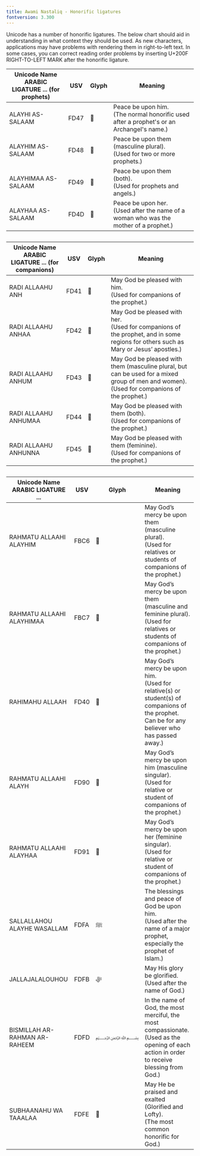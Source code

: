 ```yaml
---
title: Awami Nastaliq - Honorific ligatures
fontversion: 3.300
---
```


Unicode has a number of honorific ligatures. The below chart should aid in understanding in what context they should be used. As new characters, applications may have problems with rendering them in right-to-left text. In some cases, you can correct reading order problems by inserting U+200F RIGHT-TO-LEFT MARK after the honorific ligature.

Unicode Name</br>ARABIC LIGATURE ... (for prophets) | USV | Glyph | Meaning
------------- | --- | --- | ------------- 
ALAYHI AS-SALAAM | FD47 | <span class='awami-R normal'>&#xFD47;</span>  | Peace be upon him.</br>(The normal honorific used after a prophet's or an Archangel's name.)
ALAYHIM AS-SALAAM | FD48 | <span class='awami-R normal'>&#xFD48;</span>  | Peace be upon them (masculine plural).</br>(Used for two or more prophets.)
ALAYHIMAA AS-SALAAM | FD49 | <span class='awami-R normal'>&#xFD49;</span>  | Peace be upon them (both).</br>(Used for prophets and angels.)
ALAYHAA AS-SALAAM | FD4D | <span class='awami-R normal'>&#xFD4D;</span>  | Peace be upon her.</br>(Used after the name of a woman who was the mother of a prophet.)

## 

Unicode Name</br>ARABIC LIGATURE ... (for companions) | USV | Glyph | Meaning
------------- | --- | --- | ------------- 
RADI ALLAAHU ANH | FD41 | <span class='awami-R normal'>&#xFD41;</span>  | May God be pleased with him.</br>(Used for companions of the prophet.)
RADI ALLAAHU ANHAA | FD42 | <span class='awami-R normal'>&#xFD42;</span>  | May God be pleased with her.</br>(Used for companions of the prophet, and in some regions for others such as Mary or Jesus’ apostles.)
RADI ALLAAHU ANHUM | FD43 | <span class='awami-R normal'>&#xFD43;</span> | May God be pleased with them (masculine plural, but can be used for a mixed group of men and women).</br>(Used for companions of the prophet.)
RADI ALLAAHU ANHUMAA | FD44 | <span class='awami-R normal'>&#xFD44;</span> | May God be pleased with them (both).</br>(Used for companions of the prophet.)
RADI ALLAAHU ANHUNNA | FD45 | <span class='awami-R normal'>&#xFD45;</span>  | May God be pleased with them (feminine).</br>(Used for companions of the prophet.)

## 

Unicode Name</br>ARABIC LIGATURE ... | USV | Glyph | Meaning
------------- | --- | --- | ------------- 
RAHMATU ALLAAHI ALAYHIM | FBC6 | <span class='awami-R normal'>&#xFBC6; </span>  | May God’s mercy be upon them (masculine plural).</br>(Used for relatives or students of companions of the prophet.)
RAHMATU ALLAAHI ALAYHIMAA | FBC7 | <span class='awami-R normal'>&#xFBC7;</span> | May God’s mercy be upon them (masculine and feminine plural).</br>(Used for relatives or students of companions of the prophet.)
RAHIMAHU ALLAAH | FD40 | <span class='awami-R normal'>&#xFD40;</span>  | May God’s mercy be upon him.</br>(Used for relative(s) or student(s) of companions of the prophet. Can be for any believer who has passed away.)
RAHMATU ALLAAHI ALAYH | FD90 | <span class='awami-R normal'>&#xFD90;</span> | May God’s mercy be upon him (masculine singular).</br>(Used for relative or student of companions of the prophet.)
RAHMATU ALLAAHI ALAYHAA | FD91 | <span class='awami-R normal'>&#xFD91;</span> | May God’s mercy be upon her (feminine singular).</br>(Used for relative or student of companions of the prophet.)
SALLALLAHOU ALAYHE WASALLAM | FDFA | <span class='awami-R normal'>&#xFDFA;</span> | The blessings and peace of God be upon him. </br>(Used after the name of a major prophet, especially the prophet of Islam.)
JALLAJALALOUHOU | FDFB | <span class='awami-R normal'>&#xFDFB;</span> | May His glory be glorified.</br>(Used after the name of God.)
BISMILLAH AR-RAHMAN AR-RAHEEM | FDFD | <span class='awami-R normal'>&#xFDFD;</span> | In the name of God, the most merciful, the most compassionate.</br>(Used as the opening of each action in order to receive blessing from God.)
SUBHAANAHU WA TAAALAA | FDFE | <span class='awami-R normal'>&#xFDFE;</span> | May He be praised and exalted (Glorified and Lofty).</br>(The most common honorific for God.)


<!-- PRODUCT SITE ONLY
[font id='awami' face='AwamiNastaliq-Regular' bold='AwamiNastaliq-Bold' size='180%' lineheight='210%' rtl=1]
[font id='awamiL' face='AwamiNastaliq-Regular' bold='AwamiNastaliq-Bold' size='150%' ltr=1]
-->